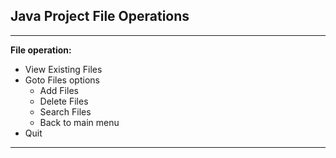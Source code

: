 ## Java Project File Operations

--- 

**File operation:** 
 - View Existing Files
 - Goto Files options
   - Add Files
   - Delete Files
   - Search Files
   - Back to main menu
 - Quit

---
